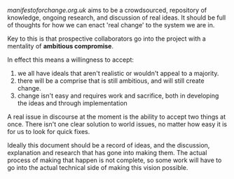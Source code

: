  *manifestoforchange.org.uk* aims to be a crowdsourced, repository of knowledge, ongoing research, and discussion of real ideas. It should be full of thoughts for how we can enact 'real change' to the system we are in.

Key to this is that prospective collaborators go into the project with a mentality of **ambitious compromise**. 

In effect this means a willingness to accept:
1. we all have ideals that aren't realistic or wouldn't appeal to a majority.
2. there will be a comprise that is still ambitious, and will still create change.
3. change isn't easy and requires work and sacrifice, both in developing the ideas and through implementation

A real issue in discourse at the moment is the ability to accept two things at once. There isn't one clear solution to world issues, no matter how easy it is for us to look for quick fixes.

Ideally this document should be a record of ideas, and the discussion, explanation and research that has gone into making them. The actual process of making that happen is not complete, so some work will have to go into the actual technical side of making this vision possible.



